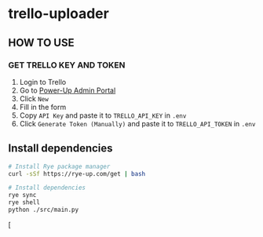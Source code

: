 # trello-uploader

## HOW TO USE
### GET TRELLO KEY AND TOKEN
1. Login to Trello
1. Go to [Power-Up Admin Portal]
1. Click `New`
1. Fill in the form
1. Copy `API Key` and paste it to `TRELLO_API_KEY` in `.env`
1. Click `Generate Token (Manually)` and paste it to `TRELLO_API_TOKEN` in `.env`

## Install dependencies
```bash
# Install Rye package manager
curl -sSf https://rye-up.com/get | bash

# Install dependencies
rye sync
rye shell
python ./src/main.py

```

[Power-Up Admin Portal]: https://trello.com/power-ups/admin
[